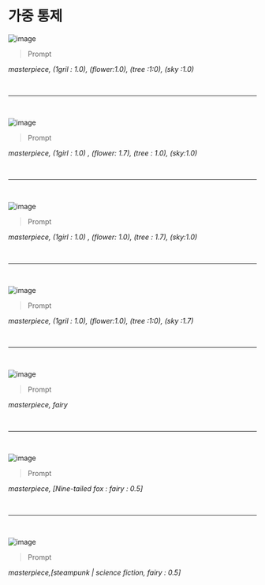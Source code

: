 # 가중 통제

![image](https://github.com/zelkovahill/AI_Project_2025_01/blob/main/Prompt/00028-1230981993.png?raw=true)

>Prompt

*masterpiece, (1gril : 1.0), (flower:1.0), (tree :1:0), (sky :1.0)*

<br>

---

<br>

![image](https://github.com/zelkovahill/AI_Project_2025_01/blob/main/Prompt/00029-975997301.png?raw=true)

>Prompt

*masterpiece, (1girl : 1.0) , (flower: 1.7), (tree : 1.0), (sky:1.0)*

<br>

---

<br>

![image](https://github.com/zelkovahill/AI_Project_2025_01/blob/main/Prompt/00030-2277455880.png?raw=true)

>Prompt

*masterpiece, (1girl : 1.0) , (flower: 1.0), (tree : 1.7), (sky:1.0)*

<br>

---

<br>



![image](https://github.com/zelkovahill/AI_Project_2025_01/blob/main/Prompt/00009-4121473032.png?raw=true)

>Prompt

*masterpiece, (1gril : 1.0), (flower:1.0), (tree :1:0), (sky :1.7)*

<br>

---

<br>



![image](https://github.com/zelkovahill/AI_Project_2025_01/blob/main/Prompt/00015-2718807110.png?raw=true)

>Prompt

*masterpiece, fairy*

<br>

---

<br>

![image](https://github.com/zelkovahill/AI_Project_2025_01/blob/main/Prompt/00013-3888699596.png?raw=true)

>Prompt

*masterpiece, [Nine-tailed fox : fairy : 0.5]*

<br>

---

<br>

![image](https://github.com/zelkovahill/AI_Project_2025_01/blob/main/Prompt/00011-2248339979.png?raw=true)

>Prompt

*masterpiece,[steampunk | science fiction, fairy : 0.5]*
